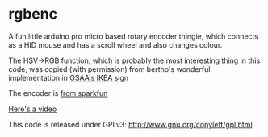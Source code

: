 rgbenc
======
A fun little arduino pro micro based rotary encoder thingie, which connects as a HID mouse and has a scroll wheel and also changes colour.

The HSV->RGB function, which is probably the most interesting thing in this code, was copied (with permission) from bertho's wonderful implementation in [OSAA's IKEA sign](https://github.com/openspaceaarhus/ikea-sign)

The encoder is [from sparkfun](https://www.sparkfun.com/products/10982)

[Here's a video](http://youtu.be/UzrRI0_4XgY)

This code is released under GPLv3: http://www.gnu.org/copyleft/gpl.html